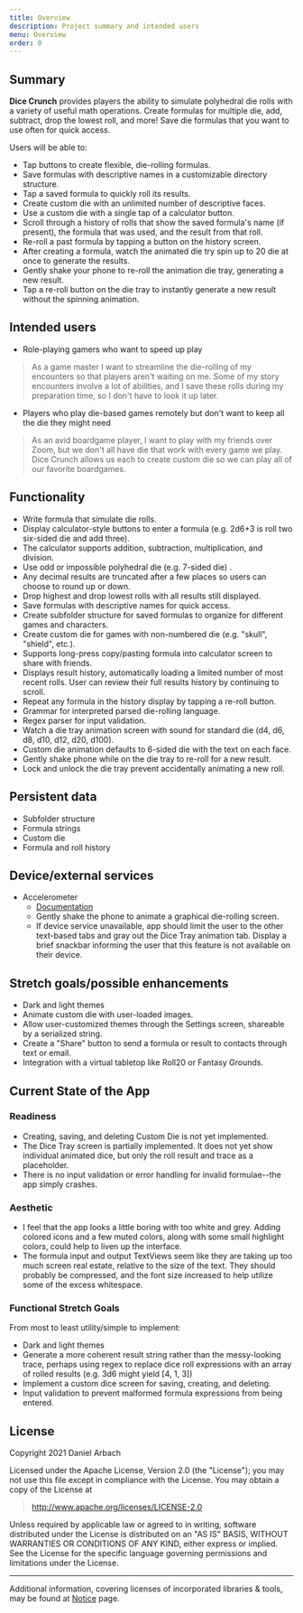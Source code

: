 ```yaml
---
title: Overview
description: Project summary and intended users
menu: Overview
order: 0
---
```

## Summary

**Dice Crunch** provides players the ability to simulate polyhedral die rolls with a variety of
useful math operations. Create formulas for multiple die, add, subtract, drop the lowest roll,
and more! Save die formulas that you want to use often for quick access.

Users will be able to:
* Tap buttons to create flexible, die-rolling formulas.
* Save formulas with descriptive names in a customizable directory structure.
* Tap a saved formula to quickly roll its results.
* Create custom die with an unlimited number of descriptive faces.
* Use a custom die with a single tap of a calculator button.
* Scroll through a history of rolls that show the saved formula's name (if present), the formula
  that was used, and the result from that roll.
* Re-roll a past formula by tapping a button on the history screen.
* After creating a formula, watch the animated die try spin up to 20 die at once to generate
  the results.
* Gently shake your phone to re-roll the animation die tray, generating a new result.
* Tap a re-roll button on the die tray to instantly generate a new result without the spinning
  animation.


## Intended users

* Role-playing gamers who want to speed up play

> As a game master I want to streamline the die-rolling of my encounters so that players aren't
> waiting on me. Some of my story encounters involve a lot of abilities, and I save these rolls
> during my preparation time, so I don't have to look it up later.

* Players who play die-based games remotely but don't want to keep all the die they might need

> As an avid boardgame player, I want to play with my friends over Zoom, but we don't all have 
> die that work with every game we play. Dice Crunch allows us each to create custom die so we
> can play all of our favorite boardgames.

## Functionality

* Write formula that simulate die rolls.
* Display calculator-style buttons to enter a formula (e.g. 2d6+3 is roll two six-sided die and
  add three).
* The calculator supports addition, subtraction, multiplication, and division.
* Use odd or impossible polyhedral die (e.g. 7-sided die) .
* Any decimal results are truncated after a few places so users can choose to round up or down.
* Drop highest and drop lowest rolls with all results still displayed.
* Save formulas with descriptive names for quick access.
* Create subfolder structure for saved formulas to organize for different games and characters.
* Create custom die for games with non-numbered die (e.g. "skull", "shield", etc.).
* Supports long-press copy/pasting formula into calculator screen to share with friends.
* Displays result history, automatically loading a limited number of most recent
  rolls. User can review their full results history by continuing to scroll. 
* Repeat any formula in the history display by tapping a re-roll button.
* Grammar for interpreted parsed die-rolling language.
* Regex parser for input validation.
* Watch a die tray animation screen with sound for standard die (d4, d6, d8, d10, d12, d20, d100).
* Custom die animation defaults to 6-sided die with the text on each face.
* Gently shake phone while on the die tray to re-roll for a new result.
* Lock and unlock the die tray prevent accidentally animating a new roll.

## Persistent data

* Subfolder structure
* Formula strings
* Custom die
* Formula and roll history

## Device/external services

* Accelerometer
  * [Documentation](https://developer.android.com/guide/topics/sensors/sensors_motion)
  * Gently shake the phone to animate a graphical die-rolling screen.
  * If device service unavailable, app should limit the user to the other text-based tabs
    and gray out the Dice Tray animation tab. Display a brief snackbar informing the user
    that this feature is not available on their device.

## Stretch goals/possible enhancements

* Dark and light themes
* Animate custom die with user-loaded images.
* Allow user-customized themes through the Settings screen, shareable by a serialized string.
* Create a "Share" button to send a formula or result to contacts through text or email. 
* Integration with a virtual tabletop like Roll20 or Fantasy Grounds.

## Current State of the App

### Readiness

* Creating, saving, and deleting Custom Die is not yet implemented.
* The Dice Tray screen is partially implemented. It does not yet show individual animated dice, but
  only the roll result and trace as a placeholder.
* There is no input validation or error handling for invalid formulae--the app simply crashes.

### Aesthetic

* I feel that the app looks a little boring with too white and grey. Adding colored icons and a few
  muted colors, along with some small highlight colors, could help to liven up the interface.
* The formula input and output TextViews seem like they are taking up too much screen real estate,
  relative to the size of the text. They should probably be compressed, and the font size increased
  to help utilize some of the excess whitespace.
  
### Functional Stretch Goals

From most to least utility/simple to implement:

* Dark and light themes
* Generate a more coherent result string rather than the messy-looking trace, perhaps using regex
  to replace dice roll expressions with an array of rolled results (e.g. 3d6 might yield [4, 1, 3])
* Implement a custom dice screen for saving, creating, and deleting.
* Input validation to prevent malformed formula expressions from being entered.


## License

Copyright 2021 Daniel Arbach

Licensed under the Apache License, Version 2.0 (the "License");
you may not use this file except in compliance with the License.
You may obtain a copy of the License at

> <http://www.apache.org/licenses/LICENSE-2.0>

Unless required by applicable law or agreed to in writing, software
distributed under the License is distributed on an "AS IS" BASIS,
WITHOUT WARRANTIES OR CONDITIONS OF ANY KIND, either express or implied.
See the License for the specific language governing permissions and
limitations under the License.

---

Additional information, covering licenses of incorporated libraries & tools, may be found
at [Notice](notice.md) page.